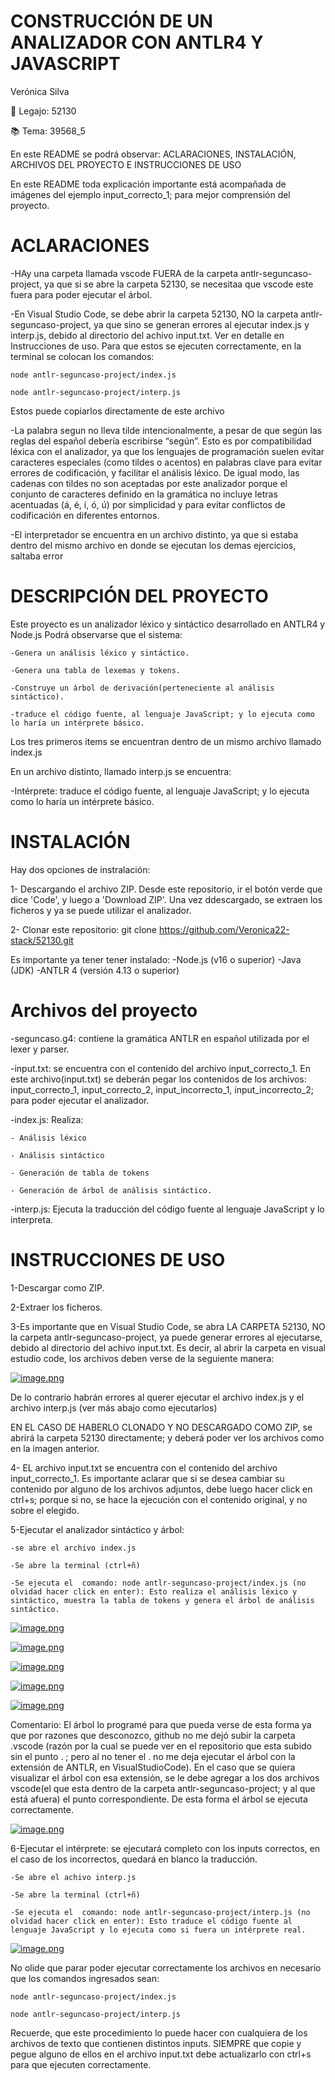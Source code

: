 # CONSTRUCCIÓN DE UN ANALIZADOR CON ANTLR4 Y JAVASCRIPT
Verónica Silva

📌 Legajo: 52130

📚 Tema: 39568_5

En este README se podrá observar: ACLARACIONES, INSTALACIÓN, ARCHIVOS DEL PROYECTO E INSTRUCCIONES DE USO

En este README toda explicación importante está acompañada de imágenes del ejemplo input_correcto_1; para mejor comprensión del proyecto.

# ACLARACIONES

-HAy una carpeta llamada vscode FUERA de la carpeta antlr-seguncaso-project, ya que si se abre la carpeta 52130, se necesitaa que vscode este fuera para poder ejecutar el árbol.

-En Visual Studio Code, se debe abrir la carpeta 52130, NO la carpeta antlr-seguncaso-project, ya que sino se generan errores al ejecutar index.js y interp.js, debido al directorio del achivo input.txt. Ver en detalle en Instrucciones de uso.
Para que estos se ejecuten correctamente, en la terminal se colocan los comandos:

 	node antlr-seguncaso-project/index.js

	node antlr-seguncaso-project/interp.js

Estos puede copiarlos directamente de este archivo

-La palabra  segun no lleva tilde intencionalmente, a pesar de que según las reglas del español debería escribirse “según”. Esto es por compatibilidad léxica con el analizador, ya que los lenguajes de programación suelen evitar caracteres especiales (como tildes o acentos) en palabras clave para evitar errores de codificación, y facilitar el análisis léxico. De igual modo, las cadenas con tildes no son aceptadas por este analizador porque el conjunto de caracteres definido en la gramática no incluye letras acentuadas (á, é, í, ó, ú) por simplicidad y para evitar conflictos de codificación en diferentes entornos.

-El interpretador se encuentra en un archivo distinto, ya que si estaba dentro del mismo archivo en donde se ejecutan los demas ejercicios, saltaba error

# DESCRIPCIÓN DEL PROYECTO
Este proyecto es un analizador léxico y sintáctico desarrollado en ANTLR4 y Node.js
Podrá observarse que el sistema:

	-Genera un análisis léxico y sintáctico.

	-Genera una tabla de lexemas y tokens.

	-Construye un árbol de derivación(perteneciente al análisis sintáctico).
 
 	-traduce el código fuente, al lenguaje JavaScript; y lo ejecuta como lo haría un intérprete básico.

Los tres primeros items se encuentran dentro de un mismo archivo llamado index.js

En un archivo distinto, llamado interp.js se encuentra:

-Intérprete: traduce el código fuente, al lenguaje JavaScript; y lo ejecuta como lo haría un intérprete básico.


# INSTALACIÓN
Hay dos opciones de instralación:

1- Descargando el archivo ZIP. Desde este repositorio, ir el botón verde que dice 'Code', y luego a 'Download ZIP'.
Una vez ddescargado, se extraen los ficheros y ya se puede utilizar el analizador.

2- Clonar este repositorio: git clone https://github.com/Veronica22-stack/52130.git

Es importante ya tener tener instalado:
-Node.js (v16 o superior)
-Java (JDK)
-ANTLR 4 (versión 4.13 o superior)

# Archivos del proyecto
-seguncaso.g4: contiene la gramática ANTLR en español utilizada por el lexer y parser.

-input.txt: se encuentra con el contenido del archivo input_correcto_1. En este archivo(input.txt) se deberán pegar los contenidos de los archivos: input_correcto_1, input_correcto_2, input_incorrecto_1, input_incorrecto_2; para poder ejecutar el analizador.

-index.js: Realiza:

	- Análisis léxico
 
	- Análisis sintáctico
 
	- Generación de tabla de tokens
 
	- Generación de árbol de análisis sintáctico. 
 
 -interp.js: Ejecuta la traducción del código fuente al lenguaje JavaScript y lo interpreta.
 
# INSTRUCCIONES DE USO

1-Descargar como ZIP.

2-Extraer los ficheros.

3-Es importante que en Visual Studio Code, se abra LA CARPETA 52130, NO la carpeta antlr-seguncaso-project, ya puede generar errores al ejecutarse, debido al directorio del achivo input.txt. Es decir, al abrir la carpeta en visual estudio code, los archivos deben verse de la seguiente manera:

[![image.png](https://i.postimg.cc/CxVLG87c/image.png)](https://postimg.cc/qzjT0z9K)

De lo contrario habrán errores al querer ejecutar el archivo index.js y el archivo interp.js (ver más abajo como ejecutarlos)

EN EL CASO DE HABERLO CLONADO Y NO DESCARGADO COMO ZIP, se abrirá la carpeta 52130 directamente; y deberá poder ver los archivos como en la imagen anterior.

4- EL archivo input.txt se encuentra con el contenido del archivo input_correcto_1. Es importante aclarar que si se desea cambiar su contenido por alguno de los archivos adjuntos, debe luego hacer click en ctrl+s; porque si no, se hace la ejecución con el contenido original, y no sobre el elegido.

5-Ejecutar el analizador sintáctico y árbol: 
	
 	-se abre el archivo index.js
 	
  	-Se abre la terminal (ctrl+ñ)
  	
   	-Se ejecuta el  comando: node antlr-seguncaso-project/index.js (no olvidad hacer click en enter): Esto realiza el análisis léxico y sintáctico, muestra la tabla de tokens y genera el árbol de análisis sintáctico.
   
[![image.png](https://i.postimg.cc/66DT5q7f/image.png)](https://postimg.cc/QVJjfXJF)

[![image.png](https://i.postimg.cc/76RkpY6f/image.png)](https://postimg.cc/WF0CZV0v)

[![image.png](https://i.postimg.cc/x8ySqG5b/image.png)](https://postimg.cc/Cn12QqWF)

[![image.png](https://i.postimg.cc/4x0jfFGS/image.png)](https://postimg.cc/nXv3T2C4)

[![image.png](https://i.postimg.cc/rsyfCSc4/image.png)](https://postimg.cc/tZfd9nsR)


Comentario: El árbol lo programé para que pueda verse de esta forma ya que por razones que desconozco, github no me dejó subir la carpeta .vscode (razón por la cual se puede ver en el repositorio que esta subido sin el punto . ; pero al no tener el . no me deja ejecutar el árbol con la extensión de ANTLR, en VisualStudioCode). En el caso que se quiera visualizar el árbol con esa extensión, se le debe agregar a los dos archivos vscode(el que esta dentro de la carpeta antlr-seguncaso-project; y al que está afuera) el punto correspondiente. De esta forma el árbol se ejecuta correctamente.

[![image.png](https://i.postimg.cc/t45ZjfP4/image.png)](https://postimg.cc/YvvqNdb5)

6-Ejecutar el intérprete: se ejecutará completo con los inputs correctos, en  el caso de los incorrectos, quedará en blanco la traducción.
	
 	-Se abre el achivo interp.js
 	
  	-Se abre la terminal (ctrl+ñ)
  	
   	-Se ejecuta el  comando: node antlr-seguncaso-project/interp.js (no olvidad hacer click en enter): Esto traduce el código fuente al lenguaje JavaScript y lo ejecuta como si fuera un intérprete real.

[![image.png](https://i.postimg.cc/P5nLKJT5/image.png)](https://postimg.cc/MvtKpWnC)

No olide que parar poder ejecutar correctamente los archivos en necesario que los comandos ingresados sean:
	
 	node antlr-seguncaso-project/index.js

	node antlr-seguncaso-project/interp.js

Recuerde, que este procedimiento lo puede hacer con cualquiera de los archivos de texto que contienen distintos inputs. SIEMPRE que copie y pegue alguno de ellos en el archivo input.txt debe actualizarlo con ctrl+s para que ejecuten correctamente.

